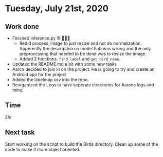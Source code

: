 # Tuesday, July 21st, 2020

## Work done

* Finished inference.py !!! 🎉🎉🎉
  * Redid process_image to just resize and not do normalization. Apperently the description on model hub was wrong and the only preprocessing that needed to be done was to resize the image.
  * Added 2 functions, `find_label` and `get_bird_name`.
* Updated the README.md a bit with some new tasks
* Aaron decided to join in on the project. He is going to try and create an Android app for the project
* Added the labelmap csv into the repo.
* Reorganized the Logs to have seperate directories for Aarons logs and mine.

## Time

2hr

## Next task

Start working on the script to build the Birds directory. Clean up some of the code to make it more object oriented.
